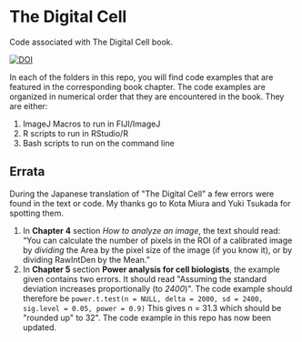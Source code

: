 # The Digital Cell

Code associated with The Digital Cell book.

[![DOI](https://zenodo.org/badge/180952157.svg)](https://zenodo.org/badge/latestdoi/180952157)

In each of the folders in this repo, you will find code examples that are featured in the corresponding book chapter.
The code examples are organized in numerical order that they are encountered in the book.
They are either:

1. ImageJ Macros to run in FIJI/ImageJ
2. R scripts to run in RStudio/R
3. Bash scripts to run on the command line

## Errata

During the Japanese translation of "The Digital Cell" a few errors were found in the text or code. My thanks go to Kota Miura and Yuki Tsukada for spotting them.

1. In **Chapter 4** section *How to analyze an image*, the text should read: “You can calculate the number of pixels in the ROI of a calibrated image by *dividing* the Area by the pixel size of the image (if you know it), or by dividing RawIntDen by the Mean.”
2. In **Chapter 5** section **Power analysis for cell biologists**, the example given contains two errors. It should read "Assuming the standard deviation increases proportionally (to *2400*)". The code example should therefore be `power.t.test(n = NULL, delta = 2000, sd = 2400, sig.level = 0.05, power = 0.9)` This gives n = 31.3 which should be "rounded up" to 32". The code example in this repo has now been updated.